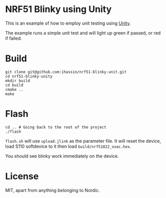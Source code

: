 # NRF51 Blinky using Unity

This is an example of how to employ unit testing using [Unity](http://www.throwtheswitch.org/unity/).

The example runs a simple unit test and will light up green if passed, or red if failed.

# Build

```
git clone git@github.com:ihassin/nrf51-blinky-unit.git
cd nrf51-blinky-unity
mkdir build
cd build
cmake ..
make
```

# Flash

```
cd .. # Going back to the root of the project
./flash
```

```flash.sh``` will use ```upload.jlink``` as the parameter file. It will reset the device, load S110 softdevice to it then load ```build/nrf51822_xxac.hex```.

You should see blinky work immediately on the device.

# License

MIT, apart from anything belonging to Nordic.
